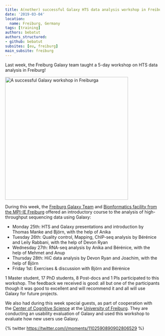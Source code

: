 ```yaml
---
title: A(nother) successful Galaxy HTS data analysis workshop in Freiburg
date: '2019-03-04'
location:
  name: Freiburg, Germany
tags: [training]
authors: bebatut
authors_structured:
- github: bebatut
subsites: [eu, freiburg]
main_subsite: freiburg
---
```


Last week, the Freiburg Galaxy team taught a 5-day workshop on HTS data analysis in Freiburg!

<div class="multiple-img">
    <img src="/assets/media/2019-03-04-galaxy-hts-workshop.jpg" height="400px" alt="A successful Galaxy workshop in Freiburga" />
</div>

During this week, the [Freiburg Galaxy Team](https://usegalaxy.eu/freiburg/) and [Bionformatics facility from the MPI-IE Freiburg](https://www.ie-freiburg.mpg.de/bioinformaticsfac) offered an introductory course to the analysis of high-throughput sequencing data using Galaxy:

- Monday 25th: HTS and Galaxy presentations and introduction by Thomas Manke and Björn, with the help of Anika 
- Tuesday 26th: Quality control, Mapping, ChIP-seq analysis by Bérénice and Leily Rabbani, with the help of Devon Ryan
- Wednesday 27th: RNA-seq analysis by Anika and Bérénice, with the help of Mehmet and Anup
- Thursday 28th: HiC data analysis by Devon Ryan and Joachim, with the help of Björn
- Friday 1st: Exercises & discussion with Björn and Bérénice

1 Master student, 17 PhD students, 8 Post-docs and 1 PIs participated to this workshop. 
The feedback we received is good: all but one of the participants though it was good to excellent and will recommend it and all will use Galaxy for future projects. 

We also had during this week special guests, as part of cooperation with the [Center of Cognitive Science](https://portal.uni-freiburg.de/cognition) at the [University of Freiburg](http://www.uni-freiburg.de/?set_language=en). They are conducting an usability evaluation of Galaxy and used this workshop to evaluate how new users use Galaxy.

{% twitter https://twitter.com/i/moments/1102590890902806529 %}

